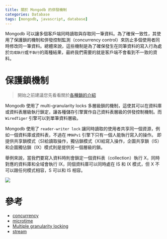 ```yaml
---
title: 關於 Mongodb 的併發機制
categories: Database
tags: [mongodb, javascript, database]
---
```


Mongodb 可以讓多個客戶端同時讀取與存取同一筆資料。為了確保一致性，其使用了保護鎖的機制和併發控制監測（concurrency control）來防止多個使用者同時修改同一筆資料。總體來說，這些機制是為了確保發生在同筆資料的寫入行為處於`完成執行`或`不執行`的兩種結果，最終我們需要的就是客戶端不會看到不一致的資料。

# 保護鎖機制

> 開始之前建議您先看看關於[各種鎖的介紹](http://jackyshih.pixnet.net/blog/post/6154337-sql-server-lock-%E6%9E%B6%E6%A7%8B%E8%AE%80%E5%BE%8C%E5%BF%83%E5%BE%97)

Mongodb 使用了 multi-granularity locks 多層級鎖的機制，這使其可以在資料庫或資料表層級執行鎖定，讓各種儲存引擎實作自己資料表層級的併發控制機制。而 `WiredTiger` 引擎可以到單筆資料層級。

Mongodb 使用了 `reader-writer lock` 讓同時讀取的使用者共享同一個資源，例如一個資料庫或資料表，不過在 `MMAPv1` 引擎下只有一個人能執行寫入的操作。
即提供共享鎖模式（S)給讀取操作，獨佔鎖模式（X)給寫入操作，企圖共享鎖（IS）和企圖獨佔鎖（IX）模式則是提供另一個層級的鎖。

舉例來說，當我們要寫入資料時則會鎖定一個資料表（collection）執行 X，同時對應的資料庫和全域會執行 IX，同個資料庫可以同時處在 IS 和 IX 模式，但 X 不可以跟任何模式相容，S 可以和 IS 相容。

![](http://imgur.com/a/9Wbef)

# 參考
* [concurrency](https://docs.mongodb.com/manual/faq/concurrency/)
* [microtime](https://github.com/wadey/node-microtime)
* [Multiple granularity locking](https://en.wikipedia.org/wiki/Multiple_granularity_locking)
* [stream](https://medium.freecodecamp.com/node-js-streams-everything-you-need-to-know-c9141306be93)